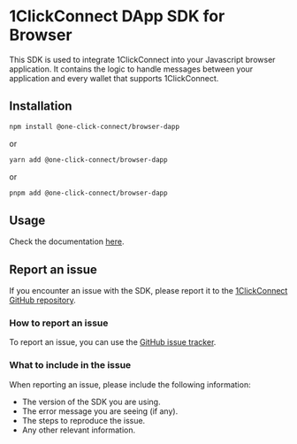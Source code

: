# 1ClickConnect DApp SDK for Browser

This SDK is used to integrate 1ClickConnect into your Javascript browser application. It contains the logic to handle messages between your application and every wallet that supports 1ClickConnect.

## Installation

```bash
npm install @one-click-connect/browser-dapp
```

or

```bash
yarn add @one-click-connect/browser-dapp
```

or

```bash
pnpm add @one-click-connect/browser-dapp
```

## Usage

Check the documentation [here](https://peersyst.github.io/one-click-connect/docs/sdks/dapp/javascript/intro).

## Report an issue

If you encounter an issue with the SDK, please report it to the [1ClickConnect GitHub repository](https://github.com/Peersyst/one-click-connect/issues).

### How to report an issue

To report an issue, you can use the [GitHub issue tracker](https://github.com/Peersyst/one-click-connect/issues).

### What to include in the issue

When reporting an issue, please include the following information:

- The version of the SDK you are using.
- The error message you are seeing (if any).
- The steps to reproduce the issue.
- Any other relevant information.
